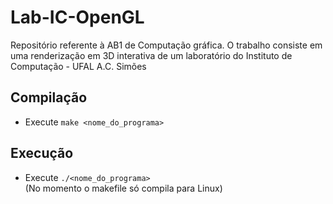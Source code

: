 # Lab-IC-OpenGL
Repositório referente à AB1 de Computação gráfica. O trabalho consiste em uma renderização em 3D interativa de um laboratório do Instituto de Computação - UFAL A.C. Simões

## Compilação
* Execute ```make <nome_do_programa>```

## Execução
* Execute ```./<nome_do_programa>```  
(No momento o makefile só compila para Linux)
